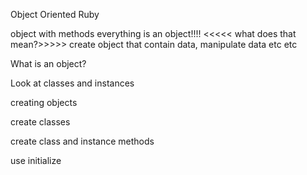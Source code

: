 Object Oriented Ruby 

object with methods 
everything is an object!!!! <<<<< what does that mean?>>>>>
create object that contain data, manipulate data etc etc 

What is an object? 

Look at classes and instances 


creating objects 

create classes

create class and instance methods

use initialize

